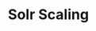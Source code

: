 ---
title: Solr Scaling
menu:
  docs_{{ .version }}:
    identifier: sl-scaling
    name: Scaling
    parent: sl-solr-guides
    weight: 22
menu_name: docs_{{ .version }}
section_menu_id: guides
---